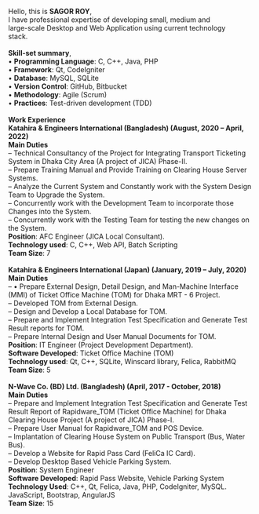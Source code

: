 Hello, this is <b>SAGOR ROY</b>, <br>
I have professional expertise of developing small, medium and <br>
large-scale Desktop and Web Application using current technology <br>
stack.<br>
<br>
<b>Skill-set summary</b>, <br>
• <b>Programming Language</b>: C, C++, Java, PHP <br>
• <b>Framework</b>: Qt, CodeIgniter <br>
• <b>Database</b>: MySQL, SQLite <br>
• <b>Version Control</b>: GitHub, Bitbucket <br>
• <b>Methodology</b>: Agile (Scrum) <br>
• <b>Practices</b>: Test-driven development (TDD) <br>
<br>
<b>Work Experience</b> <br>
<b>Katahira & Engineers International (Bangladesh) (August, 2020 – April, 2022)</b> <br>
<b>Main Duties</b> <br>
–	Technical Consultancy of the Project for Integrating Transport Ticketing System in Dhaka City Area (A project of JICA) Phase-II. <br>
–	Prepare Training Manual and Provide Training on Clearing House Server Systems. <br>
–	Analyze the Current System and Constantly work with the System Design Team to Upgrade the System. <br>
–	Concurrently work with the Development Team to incorporate those Changes into the System. <br>
–	Concurrently work with the Testing Team for testing the new changes on the System. <br>
<b>Position</b>: AFC Engineer (JICA Local Consultant). <br>
<b>Technology used</b>: C, C++, Web API, Batch Scripting <br>
<b>Team Size</b>: 7 <br>
<br>
<b>Katahira & Engineers International (Japan) (January, 2019 – July, 2020)</b> <br>
<b>Main Duties</b> <br>
– •	Prepare External Design, Detail Design, and Man-Machine Interface (MMI) of Ticket Office Machine (TOM) for Dhaka MRT - 6 Project. <br>
– Developed TOM from External Design. <br>
– Design and Develop a Local Database for TOM. <br>
– Prepare and Implement Integration Test Specification and Generate Test Result reports for TOM. <br>
– Prepare Internal Design and User Manual Documents for TOM. <br>
<b>Position</b>: IT Engineer (Project Development Department). <br>
<b>Software Developed</b>: Ticket Office Machine (TOM) <br>
<b>Technology used</b>: Qt, C++, SQLite, Winscard library, Felica, RabbitMQ <br>
<b>Team Size</b>: 5 <br>
<br>
<b>N-Wave Co. (BD) Ltd. (Bangladesh) (April, 2017 - October, 2018)</b> <br>
<b>Main Duties</b> <br>
– Prepare and Implement Integration Test Specification and Generate Test Result Report of Rapidware_TOM (Ticket Office Machine) for Dhaka Clearing House Project (A project of JICA) Phase-I. <br>
– Prepare User Manual for Rapidware_TOM and POS Device. <br>
– Implantation of Clearing House System on Public Transport (Bus, Water Bus). <br>
– Develop a Website for Rapid Pass Card (FeliCa IC Card). <br>
– Develop Desktop Based Vehicle Parking System. <br>
<b>Position</b>: System Engineer <br>
<b>Software Developed</b>: Rapid Pass Website, Vehicle Parking System <br>
<b>Technology Used</b>: C++, Qt, Felica, Java, PHP, CodeIgniter, MySQL. JavaScript, Bootstrap, AngularJS <br>
<b>Team Size</b>: 15 <br>
